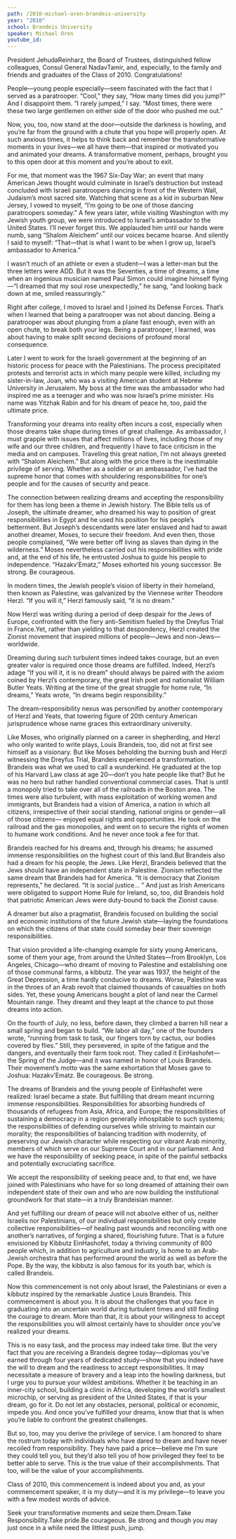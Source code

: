 ```yaml
---
path: /2010-michael-oren-brandeis-university
year: "2010"
school: Brandeis University
speaker: Michael Oren
youtube_id: 
---
```


President JehudaReinharz, the Board of Trustees, distinguished fellow colleagues, Consul General NadavTamir, and, especially, to the family and friends and graduates of the Class of 2010. Congratulations!

People—young people especially—seem fascinated with the fact that I served as a paratrooper. “Cool,” they say, “How many times did you jump?” And I disappoint them. “I rarely jumped,” I say. “Most times, there were these two large gentlemen on either side of the door who pushed me out.”

Now, you, too, now stand at the door—outside the darkness is howling, and you’re far from the ground with a chute that you hope will properly open. At such anxious times, it helps to think back and remember the transformative moments in your lives—we all have them—that inspired or motivated you and animated your dreams. A transformative moment, perhaps, brought you to this open door at this moment and you’re about to exit.

For me, that moment was the 1967 Six-Day War; an event that many American Jews thought would culminate in Israel’s destruction but instead concluded with Israeli paratroopers dancing in front of the Western Wall, Judaism’s most sacred site. Watching that scene as a kid in suburban New Jersey, I vowed to myself, “I’m going to be one of those dancing paratroopers someday.” A few years later, while visiting Washington with my Jewish youth group, we were introduced to Israel’s ambassador to the United States. I’ll never forget this. We applauded him until our hands were numb, sang “Shalom Aleichem” until our voices became hoarse. And silently I said to myself: “That—that is what I want to be when I grow up, Israel’s ambassador to America.”

I wasn’t much of an athlete or even a student—I was a letter-man but the three letters were ADD. But it was the Seventies, a time of dreams, a time when an ingenious musician named Paul Simon could imagine himself flying—“I dreamed that my soul rose unexpectedly,” he sang, “and looking back down at me, smiled reassuringly.”

Right after college, I moved to Israel and I joined its Defense Forces. That’s when I learned that being a paratrooper was not about dancing. Being a paratrooper was about plunging from a plane fast enough, even with an open chute, to break both your legs. Being a paratrooper, I learned, was about having to make split second decisions of profound moral consequence.

Later I went to work for the Israeli government at the beginning of an historic process for peace with the Palestinians. The process precipitated protests and terrorist acts in which many people were killed, including my sister-in-law, Joan, who was a visiting American student at Hebrew University in Jerusalem. My boss at the time was the ambassador who had inspired me as a teenager and who was now Israel’s prime minister. His name was Yitzhak Rabin and for his dream of peace he, too, paid the ultimate price.

Transforming your dreams into reality often incurs a cost, especially when those dreams take shape during times of great challenge. As ambassador, I must grapple with issues that affect millions of lives, including those of my wife and our three children, and frequently I have to face criticism in the media and on campuses. Traveling this great nation, I’m not always greeted with “Shalom Aleichem.” But along with the price there is the inestimable privilege of serving. Whether as a soldier or an ambassador, I’ve had the supreme honor that comes with shouldering responsibilities for one’s people and for the causes of security and peace.

The connection between realizing dreams and accepting the responsibility for them has long been a theme in Jewish history. The Bible tells us of Joseph, the ultimate dreamer, who dreamed his way to position of great responsibilities in Egypt and he used his position for his people’s betterment. But Joseph’s descendants were later enslaved and had to await another dreamer, Moses, to secure their freedom. And even then, those people complained, “We were better off living as slaves than dying in the wilderness.” Moses nevertheless carried out his responsibilities with pride and, at the end of his life, he entrusted Joshua to guide his people to independence. “Hazakv’Ematz,” Moses exhorted his young successor. Be strong. Be courageous.

In modern times, the Jewish people’s vision of liberty in their homeland, then known as Palestine, was galvanized by the Viennese writer Theodore Herzl. “If you will it,” Herzl famously said, “it is no dream.”

Now Herzl was writing during a period of deep despair for the Jews of Europe, confronted with the fiery anti-Semitism fueled by the Dreyfus Trial in France.Yet, rather than yielding to that despondency, Herzl created the Zionist movement that inspired millions of people—Jews and non-Jews—worldwide.

Dreaming during such turbulent times indeed takes courage, but an even greater valor is required once those dreams are fulfilled. Indeed, Herzl’s adage “If you will it, it is no dream” should always be paired with the axiom coined by Herzl’s contemporary, the great Irish poet and nationalist William Butler Yeats. Writing at the time of the great struggle for home rule, “In dreams,” Yeats wrote, “In dreams begin responsibility.”

The dream-responsibility nexus was personified by another contemporary of Herzl and Yeats, that towering figure of 20th century American jurisprudence whose name graces this extraordinary university.

Like Moses, who originally planned on a career in shepherding, and Herzl who only wanted to write plays, Louis Brandeis, too, did not at first see himself as a visionary. But like Moses beholding the burning bush and Herzl witnessing the Dreyfus Trial, Brandeis experienced a transformation. Brandeis was what we used to call a wunderkind. He graduated at the top of his Harvard Law class at age 20—don’t you hate people like that? But he was no hero but rather handled conventional commercial cases. That is until a monopoly tried to take over all of the railroads in the Boston area. The times were also turbulent, with mass exploitation of working women and immigrants, but Brandeis had a vision of America, a nation in which all citizens, irrespective of their social standing, national origins or gender—all of those citizens— enjoyed equal rights and opportunities. He took on the railroad and the gas monopolies, and went on to secure the rights of women to humane work conditions. And he never once took a fee for that.

Brandeis reached for his dreams and, through his dreams; he assumed immense responsibilities on the highest court of this land.But Brandeis also had a dream for his people, the Jews. Like Herzl, Brandeis believed that the Jews should have an independent state in Palestine. Zionism reflected the same dream that Brandeis had for America. “It is democracy that Zionism represents,” he declared. “It is social justice… ” And just as Irish Americans were obligated to support Home Rule for Ireland, so, too, did Brandeis hold that patriotic American Jews were duty-bound to back the Zionist cause.

A dreamer but also a pragmatist, Brandeis focused on building the social and economic institutions of the future Jewish state—laying the foundations on which the citizens of that state could someday bear their sovereign responsibilities.

That vision provided a life-changing example for sixty young Americans, some of them your age, from around the United States—from Brooklyn, Los Angeles, Chicago—who dreamt of moving to Palestine and establishing one of those communal farms, a kibbutz. The year was 1937, the height of the Great Depression, a time hardly conducive to dreams. Worse, Palestine was in the throes of an Arab revolt that claimed thousands of casualties on both sides. Yet, these young Americans bought a plot of land near the Carmel Mountain range. They dreamt and they leapt at the chance to put those dreams into action.

On the fourth of July, no less, before dawn, they climbed a barren hill near a small spring and began to build. “We labor all day,” one of the founders wrote, “running from task to task, our fingers torn by cactus, our bodies covered by flies.” Still, they persevered, in spite of the fatigue and the dangers, and eventually their farm took root. They called it EinHashofet—the Spring of the Judge—and it was named in honor of Louis Brandeis. Their movement’s motto was the same exhortation that Moses gave to Joshua: Hazakv’Ematz. Be courageous. Be strong.

The dreams of Brandeis and the young people of EinHashofet were realized: Israel became a state. But fulfilling that dream meant incurring immense responsibilities. Responsibilities for absorbing hundreds of thousands of refugees from Asia, Africa, and Europe; the responsibilities of sustaining a democracy in a region generally inhospitable to such systems; the responsibilities of defending ourselves while striving to maintain our morality; the responsibilities of balancing tradition with modernity, of preserving our Jewish character while respecting our vibrant Arab minority, members of which serve on our Supreme Court and in our parliament. And we have the responsibility of seeking peace, in spite of the painful setbacks and potentially excruciating sacrifice.

We accept the responsibility of seeking peace and, to that end, we have joined with Palestinians who have for so long dreamed of attaining their own independent state of their own and who are now building the institutional groundwork for that state—in a truly Brandeisian manner.

And yet fulfilling our dream of peace will not absolve either of us, neither Israelis nor Palestinians, of our individual responsibilities but only create collective responsibilities—of healing past wounds and reconciling with one another’s narratives, of forging a shared, flourishing future. That is a future envisioned by Kibbutz EinHashofet, today a thriving community of 800 people which, in addition to agriculture and industry, is home to an Arab-Jewish orchestra that has performed around the world as well as before the Pope. By the way, the kibbutz is also famous for its youth bar, which is called Brandeis.

Now this commencement is not only about Israel, the Palestinians or even a kibbutz inspired by the remarkable Justice Louis Brandeis. This commencement is about you. It is about the challenges that you face in graduating into an uncertain world during turbulent times and still finding the courage to dream. More than that, it is about your willingness to accept the responsibilities you will almost certainly have to shoulder once you’ve realized your dreams.

This is no easy task, and the process may indeed take time. But the very fact that you are receiving a Brandeis degree today—diplomas you’ve earned through four years of dedicated study—show that you indeed have the will to dream and the readiness to accept responsibilities. It may necessitate a measure of bravery and a leap into the howling darkness, but I urge you to pursue your wildest ambitions. Whether it be teaching in an inner-city school, building a clinic in Africa, developing the world’s smallest microchip, or serving as president of the United States, if that is your dream, go for it. Do not let any obstacles, personal, political or economic, impede you. And once you’ve fulfilled your dreams, know that that is when you’re liable to confront the greatest challenges.

But so, too, may you derive the privilege of service. I am honored to share the rostrum today with individuals who have dared to dream and have never recoiled from responsibility. They have paid a price—believe me I’m sure they could tell you, but they’d also tell you of how privileged they feel to be better able to serve. This is the true value of their accomplishments. That too, will be the value of your accomplishments.

Class of 2010, this commencement is indeed about you and, as your commencement speaker, it is my duty—and it is my privilege—to leave you with a few modest words of advice.

Seek your transformative moments and seize them.Dream.Take Responsibility.Take pride.Be courageous. Be strong and though you may just once in a while need the littlest push, jump.